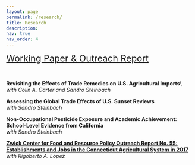 ```yaml
---
layout: page
permalink: /research/
title: Research
description: 
nav: true
nav_order: 4
---
```


<!-- <strong style="font-size: 22px;">Instructor of Record</strong> -->
<font size="5"><u> Working Paper & Outreach Report </u></font>

<p>&nbsp;</p>

**Revisiting the Effects of Trade Remedies on U.S. Agricultural Imports**\  
*with Colin A. Carter and Sandro Steinbach*


**Assessing the Global Trade Effects of U.S. Sunset Reviews**  \
*with Sandro Steinbach*


**Non-Occupational Pesticide Exposure and Academic Achievement: School-Level Evidence from California** \
*with Sandro Steinbach*


**[Zwick Center for Food and Resource Policy Outreach Report No. 55: Establishments and Jobs in the Connecticut Agricultural System in 2017](https://www.dropbox.com/scl/fi/81qeux8xm1cp9bsahev2o/Zwick-Center-for-Food-and-Resource-Policy-Outreach-Report-No.-55.pdf?rlkey=s2f5d6lt5o6zrnz7cjjgd0ofj&dl=0)**  \
*with Rigoberto A. Lopez*
